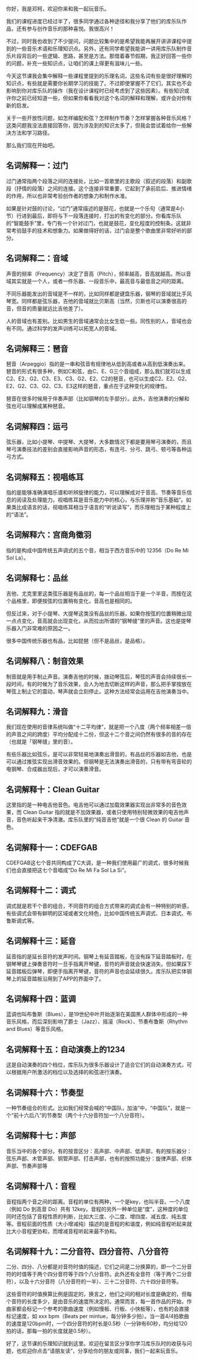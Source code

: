 你好，我是邓柯，欢迎你来和我一起玩音乐。

我们的课程进度已经过半了，很多同学通过各种途径和我分享了他们的库乐队作品，还有参与创作音乐的那种喜悦。我很高兴！

不过，同时我也收到了不少提问，问题比较集中的是希望我能再展开讲讲课程中提到的一些音乐术语和乐理知识点。另外，还有同学希望我能讲一讲用库乐队制作音乐片段背后的一些逻辑、思路，甚至是方法。那借着春节假期，我正好回答一些你的问题，补充一些知识点，让咱们的课上得更有滋味儿一些。

今天这节课我会集中解释一些课程里提到的乐理名词，这些名词有些是很好理解的知识点，有些就是需要你长期学习的技能了。不过即使掌握不了它们，其实也不会影响到你对库乐队的操作（我在设计课程时已经考虑到了这些因素）。有些知识或许你之前已经知道一些，但如果你看看我对这个名词的解释和理解，或许会对你有新的启发。

关于一些开放性问题，如怎样编配和弦？怎样制作节奏？怎样掌握各种音乐风格？这类问题我没法直接回答你，因为涉及到的知识太多了，但我会尝试着给你一些解决方法和学习路径。

那么我们现在开始吧。

## 名词解释一：过门

过门通常指两个段落之间的连接处，比如一首歌里的主歌段（叙述的段落）和副歌段（抒情的段落）之间的连接。这个连接非常重要，它起到了承前启后、推进情绪的作用，所以也非常考验创作者的想象力和制作水准。

如果是针对鼓的讨论，“过门”通常描述的是鼓花，也就是一个乐句（通常是4小节）行进到最后，即将与下一段落连接时，打出的有变化的部分。你看库乐队的“智能鼓手”里，专门有一个针对过门，也就是鼓花，变化程度的控制条。这就非常考验鼓手的技术和想象力。如果做得好的话，过门会是整个歌曲里非常好听的部分。

## 名词解释二：音域

声音的频率（Frequency）决定了音高（Pitch），频率越高，音高就越高。所以音域其实就是一个人，或者一件乐器、一段音乐中，最高音与最低音之间的距离。

不同乐器能发出的音域是不一样的，比如同样都是键盘乐器，钢琴的音域就比手风琴宽。同样都是弦乐器，吉他的音域就比贝斯高（当然，贝斯也可以演奏很高的音，但音的质量就远比吉他差了）。

人的音域也有差别。比如男生的音域通常会比女生低一些。同性别的人，音域也会有不同。通过科学的发声训练可以拓宽人的音域。

## 名词解释三：琶音

琶音（Arpeggio）指的是一串和弦音有规律地从低到高或者从高到低演奏出来。琶音的形式有很多种，例如C和弦，由C、E、G三个音组成，那么我们就可以生成C2、E2、G2、C3、E3、C3、G2、E2、C2的琶音，也可以生成C2、E2、G2、E2、G2、C3、G2、C3、E3这样的琶音，重点在于这种变化的规律性。

琶音在很多时候用于伴奏声部（比如钢琴的左手部分）。此外，吉他演奏的分解和弦也可以理解成某种琶音。

## 名词解释四：运弓

弦乐器，比如小提琴、中提琴、大提琴，大多数情况下都是要用琴弓演奏的，而且琴弓演奏技法的差别会直接影响声音的形态，有连弓、分弓、跳弓、顿弓等各种运弓方式。

## 名词解释五：视唱练耳

指的是能够准确演唱乐谱和听辨旋律的能力，可以理解成对于音高、节奏等音乐信息的阅读及处理能力。视唱练耳是音乐能力中的核心，与乐理并称“音乐基础”。如果类比成语言的话，视唱练耳相当于语言的“听说读写”，而乐理相当于某种程度上的“语法”。

## 名词解释六：宫商角徵羽

指的是构成中国传统五声调式的五个音，相当于西方音乐中的 12356（Do Re Mi Sol La）。

## 名词解释七：品丝

吉他、尤克里里这类弦乐器是有品丝的，每一个品丝相当于是一个半音，而按在这个品格里，即便按弦的位置稍有变化，音高也是相同的。

但反过来，对于小提琴、大提琴这类没有品丝的乐器，如果你按弦的位置稍微出现一点点变化，音高就会出现变化，从而拉出所谓的“钢琴缝”里的声音。这也是提琴乐器入门非常难的原因之一。

很多中国传统乐器也有品，比如琵琶（但不是品丝，是品格）。

## 名词解释八：制音效果

制音就是用手制止声音。演奏吉他的时候，拨动琴弦后，琴弦的声音会持续很长一段时间，有的时候为了音乐效果，会人为地去切断这样的声音，那么把手掌按放在琴弦上制止它的震动，琴声就会立刻停止。这种方法经常会运用在吉他演奏当中。

## 名词解释九：滑音

我们现在使用的音律系统叫做“十二平均律”，就是把一个八度（两个频率相差一倍的声音之间的跨度）平均分配成十二份，但这十二个音之间仍然有很多的音的存在（也就是「钢琴缝」里的音）。

有些乐器比如弦乐，是可以非常轻易地演奏出滑音的，有品丝的乐器如吉他，也是可以通过推弦实现出滑音效果的。但钢琴是无法演奏出滑音的，只有带有弯音轮的电钢琴、合成器出现后，才可以演奏滑音。

## 名词解释十：Clean Guitar

这里指的是一种电吉他音色。电吉他可以通过加载效果器实现出非常多的音色效果，而 Clean Guitar 指的就是不加效果器，或者只使用特别轻微效果的电吉他声音，音色听起来干净清澈。库乐队里的“纯音吉他”就是一个很 Clean 的 Guitar 音色。

## 名词解释十一：CDEFGAB

CDEFGAB这七个音共同构成了C大调，是一种我们使用最广的调式，很多时候我们也会直接把这七个音唱成“Do Re Mi Fa Sol La Si”。

## 名词解释十二：调式

调式就是若干个音的组合，不同音符的组合方式带来的调式会有一种特别的听感，有些调式会带有鲜明的区域或者文化特色，比如中国传统五声调式、日本调式、布鲁斯调式等。

## 名词解释十三：延音

延音指的是延长音符的发声时间。钢琴上有延音踏板，在没有踩下延音踏板时，在钢琴琴键上弹奏音符时一旦手指离开琴键，音符的声音就会快速消失。但如果踩下延音踏板后弹琴，即便手指离开琴键，音符的声音也会延续很久。库乐队把实体钢琴上的延音踏板沿用到了APP的界面中了。

## 名词解释十四：蓝调

蓝调也叫布鲁斯（Blues），是19世纪中叶开始逐渐在美国黑人群体中形成的一种音乐风格，而后深刻影响了爵士（Jazz）、摇滚（Rock）、节奏布鲁斯（Rhythm and Blues）等音乐风格。

## 名词解释十五：自动演奏上的1234

这是自动演奏的四个档位，库乐队为很多乐器设计了适合它们的自动演奏方式，可以根据用户所激活的档位以及选择的和弦进行演奏。

## 名词解释十六：节奏型

一种节奏组合的形式。比如我们经常会喊的“中国队，加油”中，“中国队”，就是一个“前十六后八”的节奏型（两个十六分音符加一个八分音符）。

## 名词解释十七：声部

音乐当中的各个部分。有的按音区分：高声部、中声部、低声部，有的按乐器分：弦乐声部、木管声部、铜管声部、打击声部，也有的按照功能分：旋律声部、织体声部、节奏声部等

## 名词解释十八：音程

音程指两个音之间的距离。音程的单位有两种，一个是key，也叫半音。一个八度（例如 Do 到高音 Do）共有 12key。音程的另外一种单位是“度”，这种度的单位同时还包括了音程性质的判断，比如大三度、小二度、增四度、减五度、纯五度等。音程前面的性质（大小增减纯）描述的是音程的和谐度，例如纯音程听起来就比大小音程更协和，而增减音程听起来最不协和。

## 名词解释十九：二分音符、四分音符、八分音符

二分、四分、八分都是对音符时值的描述，它们之间是二分换算的，即一个二分音符的时值等于两个四分音符等于四个八分音符。此外还有全音符（等于两个二分音符），以及十六分音符（八分音符的一半）、三十二分音符、六十四分音符等。

这些音符的时值换算比例是固定的，换言之，他们之间的相对长度是确定的，但每个音符的长度多少，是由音乐的速度所决定的。通常而言，每一首作品的开始，作曲家都会标记一个参考的歌曲速度（例如慢板、行板、小快板等），也有的会直接标记速度，如 xxx bpm（Beats per mintue，每分钟多少拍）。当一首4/4拍歌曲的速度是120bpm时，一个四分音符的时长是0.5秒（一分钟有60秒，均分给120拍的话，那每一拍的长度就是0.5秒）。

好了，这节课的乐理知识就到这里。欢迎在留言区分享你学习库乐队时的收获与问题，也欢迎你点击“请朋友读”，分享给你的朋友或同事，我们一起来玩音乐。